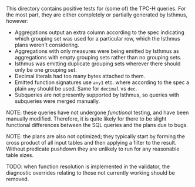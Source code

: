 This directory contains positive tests for (some of) the TPC-H queries. For the
most part, they are either completely or partially generated by Isthmus,
however:

 - Aggregations output an extra column according to the spec indicating which
   grouping set was used for a particular row, which the Isthmus plans weren't
   considering.
 - Aggregations with only measures were being emitted by Isthmus as
   aggregations with empty grouping sets rather than no grouping sets.
 - Isthmus was emitting duplicate grouping sets wherever there should only be
   one grouping set.
 - Decimal literals had too many bytes attached to them.
 - Emitted function signatures use `any1` etc. where according to the spec a
   plain `any` should be used. Same for `decimal` vs `dec`.
 - Subqueries are not presently supported by Isthmus, so queries with
   subqueries were merged manually.

NOTE: these queries have not undergone *functional* testing, and have been
manually modified. Therefore, it is quite likely for there to be slight
functional differences between the SQL queries and the plans due to bugs.

NOTE: the plans are also not optimized; they typically start by forming the
cross product of all input tables and then applying a filter to the result.
Without predicate pushdown they are unlikely to run for any reasonable table
sizes.

TODO: when function resolution is implemented in the validator, the diagnostic
overrides relating to those not currently working should be removed.
